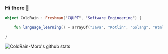 ### Hi there 👋

~~~kotlin
object ColdRain : Freshman("CQUPT", "Software Engineering") {
    
    fun language_learning() = arrayOf("Java", "Kotlin", "Golang", "Html/CSS", "C++", "JavaScript")
    
}
~~~
![ColdRain-Moro's github stats](https://github-readme-stats.vercel.app/api?username=ColdRain-Moro&show_icons=true&theme=radical)
